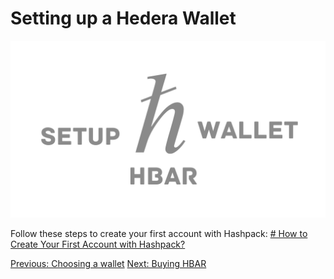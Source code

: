# Setting up a Hedera Wallet

![SetUpWallet](./images/SetUpWallet.png)

Follow these steps to create your first account with Hashpack:
[# How to Create Your First Account with Hashpack?](https://www.hashpack.app/post/how-to-create-your-first-account-with-hashpack)

[Previous: Choosing a wallet](./02-choosing-a-wallet.md) [Next: Buying HBAR](./04-buying-hbar.md)
